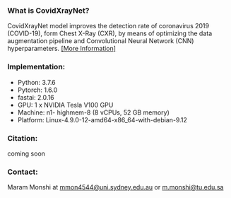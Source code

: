 ### What is CovidXrayNet?
CovidXrayNet model improves the detection rate of coronavirus 2019 (COVID-19), form Chest X-Ray (CXR), by means of optimizing the data augmentation pipeline and Convolutional Neural Network (CNN) hyperparameters.
[[More Information]](https://github.com/MaramMonshi/CovidXrayNet) 


### Implementation: 
- Python: 3.7.6 
- Pytorch: 1.6.0
- fastai: 2.0.16
- GPU: 1 x NVIDIA Tesla V100 GPU
- Machine: n1- highmem-8 (8 vCPUs, 52 GB memory)
- Platform: Linux-4.9.0-12-amd64-x86_64-with-debian-9.12

### Citation:
coming soon 

### Contact: 
Maram Monshi at mmon4544@uni.sydney.edu.au or m.monshi@tu.edu.sa 
